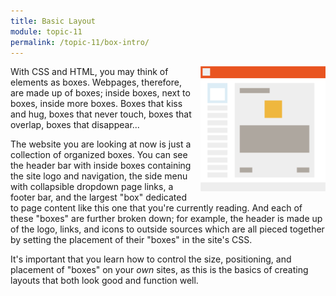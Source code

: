```yaml
---
title: Basic Layout
module: topic-11
permalink: /topic-11/box-intro/
---
```


<div class="divider-heading"></div>

<img src="../img/site-layout.png" alt="site layout outline" style="width: 200px; float: right; margin: 0 0 5px 10px;" />

With CSS and HTML, you may think of elements as boxes. Webpages, therefore, are made up of boxes; inside boxes, next to boxes, inside more boxes. Boxes that kiss and hug, boxes that never touch, boxes that overlap, boxes that disappear...

The website you are looking at now is just a collection of organized boxes. You can see the header bar with inside boxes containing the site logo and navigation, the side menu with collapsible dropdown page links, a footer bar, and the largest "box" dedicated to page content like this one that you're currently reading. And each of these "boxes" are further broken down; for example, the header is made up of the logo, links, and icons to outside sources which are all pieced together by setting the placement of their "boxes" in the site's CSS.

It's important that you learn how to control the size, positioning, and placement of "boxes" on your _own_ sites, as this is the basics of creating layouts that both look good and function well.

